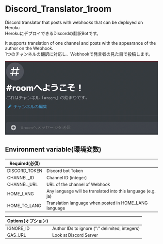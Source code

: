 # Discord_Translator_1room  
Discord translator that posts with webhooks that can be deployed on Heroku  
HerokuにデプロイできるDiscordの翻訳Botです。  
  
It supports translation of one channel and posts with the appearance of the author on the Webhook.  
1つのチャンネルの翻訳に対応し、Webhookで発言者の見た目で投稿します。
  
![image](img/1room.gif)
## Environment variable(環境変数)  
  
|Required(必須)||
|---|---|
|DISCORD_TOKEN|Discord bot Token|
|CHANNEL_ID|Channel ID (integer)|
|CHANNEL_URL|URL of the channel of Webhook|
|HOME_LANG|Any language will be translated into this language (e.g. ja)|
|HOME_TO_LANG|Translation language when posted in HOME_LANG language|
  
|Options(オプション)||
|---|---|
|IGNORE_ID|Author IDs to ignore (":" delimited, integers)|
|GAS_URL|Look at Discord Server|
